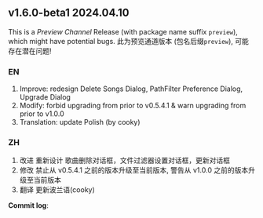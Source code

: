 ## **v1.6.0-beta1 2024.04.10**

This is a _Preview Channel_ Release (with package name suffix `preview`), which might have potential bugs.
此为预览通道版本 (包名后缀`preview`), 可能存在潜在问题!

### EN

1. Improve: redesign Delete Songs Dialog, PathFilter Preference Dialog, Upgrade Dialog
2. Modify: forbid upgrading from prior to v0.5.4.1 & warn upgrading from prior to v1.0.0
3. Translation: update Polish (by cooky)


### ZH

1. 改进 重新设计 歌曲删除对话框，文件过滤器设置对话框，更新对话框
2. 修改 禁止从 v0.5.4.1 之前的版本升级至当前版本, 警告从 v1.0.0 之前的版本升级至当前版本
3. 翻译 更新波兰语(cooky)



**Commit log**: 